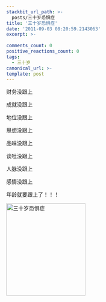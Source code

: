 ```yaml
---
stackbit_url_path: >-
  posts/三十岁恐惧症
title: '三十岁恐惧症'
date: '2011-09-03 08:20:59.2143063'
excerpt: >-
  
comments_count: 0
positive_reactions_count: 0
tags: 
  - 三十岁
canonical_url: >-
template: post
---
```

<p>财务没跟上</p>  <p>成就没跟上</p>  <p>地位没跟上</p>  <p>思想没跟上</p>  <p>品味没跟上</p>  <p>谈吐没跟上</p>  <p>人脉没跟上</p>  <p>感情没跟上</p>  <p>年龄就要跟上了！！！</p>  <p><a href="http://www.zizhujy.com/blog/image.axd?picture=2010062608304729.jpg"><img style="background-image: none; border-bottom: 0px; border-left: 0px; margin: 0px 10px 0px 0px; padding-left: 0px; padding-right: 0px; display: inline; border-top: 0px; border-right: 0px; padding-top: 0px" title="三十岁恐惧症" border="0" alt="三十岁恐惧症" src="http://www.zizhujy.com/blog/image.axd?picture=2010062608304729_thumb.jpg" width="210" height="244" /></a></p>